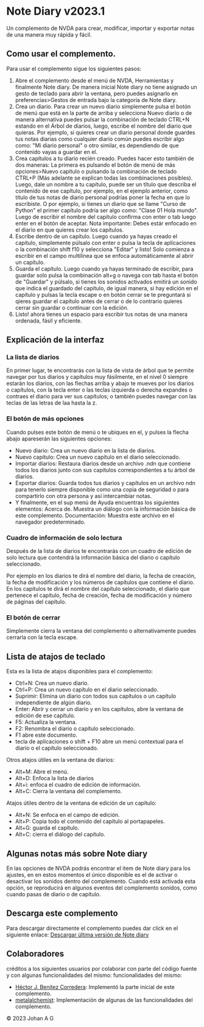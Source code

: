 # Note Diary v2023.1
 Un complemento de NVDA para crear, modificar, importar y exportar notas de una manera muy rápida y fácil.

## Como usar el complemento.

Para usar el complemento sigue los siguientes pasos:

1. Abre el complemento desde el menú de NVDA, Herramientas y finalmente Note diary. De manera inicial Note diary no tiene asignado un gesto de teclado para abrir la ventana, pero puedes asignarlo en preferencias>Gestos de entrada bajo la categoría de Note diary.
2. Crea un diario. Para crear un nuevo diario simplemente pulsa el botón de menú que está en la parte de arriba y selecciona Nuevo diario o de manera alternativa puedes pulsar la combinación de teclado CTRL+N estando en el Árbol de diarios, luego, escribe el nombre del diario que quieras. Por ejemplo, si quieres crear un diario personal donde guardes tus notas diarias como cualquier diario común puedes escribir algo como: "Mi diario personal" o otro similar, es dependiendo de que contenido vayas a guardar en el.
3. Crea capítulos a tu diario recién creado. Puedes hacer esto también de dos maneras: La primera es pulsando el botón de menú de más opciones>Nuevo capítulo o pulsando la combinación de teclado CTRL+P (Más adelante se explican todas las combinaciones posibles). Luego, dale un nombre a tu capítulo, puede ser un título que describa el contenido de ese capítulo, por ejemplo, en el ejemplo anterior, como título de tus notas de diario personal podrías poner la fecha en que lo escribiste. O por ejemplo, si tienes un diario que se llame "Curso de Python" el primer capítulo podría ser algo como: "Clase 01 Hola mundo". Luego de escribir el nombre del capítulo confirma con enter o tab luego enter en el botón de aceptar. Nota importante: Debes estár enfocado en el diario en que quieres crear los capítulos.
4. Escribe dentro de un capítulo. Luego cuando ya hayas creado el capítulo, simplemente púlsalo con enter o pulsa la tecla de aplicaciones o la combinación shift f10 y selecciona "Editar" y listo! Solo comienza a escribir en el campo multilínea que se enfoca automáticamente al abrir un capítulo.
5. Guarda el capítulo. Luego cuando ya hayas terminado de escribir, para guardar solo pulsa la combinación alt+g o navega con tab hasta el botón de "Guardar" y púlsalo, si tienes los sonidos activados emitirá un sonido que indica el guardado del capítulo, de igual manera, si hay edición en el capítulo y pulsas la tecla escape o en botón cerrar se te preguntará si qieres guardar el capítulo antes de cerrar o de lo contrario quieres cerrar sin guardar o continuar con la edición.
6. Listo! ahora tienes un espacio para escribir tus notas de una manera ordenada, fásil y eficiente.

## Explicación de la interfaz

### La lista de diarios

En primer lugar, te encontrarás con la lista de vista de árbol que te permite navegar por tus diarios y capítulos muy fásilmente, en el nivel 0 siempre estarán los diarios, con las flechas arriba y abajo te mueves por los diarios o capítulos, con la tecla enter o las teclas izquierda o derecha expandes o contraes el diario para ver sus capítulos; o también puedes navegar con las teclas de las letras de laa hasta la z.

### El botón de más opciones

Cuando pulses este botón de menú o te ubiques en el, y pulses la flecha abajo apareserán las siguientes opciones:

* Nuevo diario: Crea un nuevo diario en la lista de diarios.
* Nuevo capítulo: Crea un nuevo capítulo en el diario seleccionado.
* Importar diarios: Restaura diarios desde  un archivo .ndn que contiene todos los diarios junto con sus capítulos correspondientes a tu árbol de diarios.
* Exportar diarios: Guarda todos tus diarios y capítulos en un archivo ndn para tenerlo siempre disponible como una copia de seguridad o para compartirlo con otra persona y así intercambiar notas.
* Y finalmente, en el sup menú de Ayuda encuentras los siguientes elementos:
Acerca de. Muestra un diálogo con la información básica de este complemento.
Documentación: Muestra este archivo en el navegador predeterminado.

### Cuadro de información de solo lectura

Después de la lista de diarios te encontrarás con un cuadro de edición de solo lectura que contendrá la información básica del diario o capítulo seleccionado.

Por ejemplo en los diarios te dirá el nombre del diario, la fecha de creación, la fecha de modificación y los números de capítulos que contiene el diario.
En los capítulos te dirá el nombre del capítulo seleccionado, el diario que pertenece el capítulo, fecha de creación, fecha de modificación y número de páginas del capítulo.

### El botón de cerrar

Simplemente cierra la ventana del complemento o alternativamente puedes cerrarla con la tecla escape.

## Lista de atajos de teclado

Esta es la lista de atajos disponibles para el complemento:
* Ctrl+N: Crea un nuevo diario.
* Ctrl+P: Crea un nuevo capítulo en el diario seleccionado.
* Suprimir: Elimina un diario con todos sus capítulos o un capítulo independiente de algún diario.
* Enter: Abrir y cerrar un diario y en los capítulos, abre la ventana de edición de ese capítulo.
* F5: Actualiza la ventana.
* F2: Renombra el diario o capítulo seleccionado.
* F1 abre este documento.
* tecla de aplicaciones o shift + F10 abre un menú contextual para el diario o el capítulo seleccionado.

Otros atajos útiles en la ventana de diarios:
* Alt+M: Abre el menú.
* Alt+D: Enfoca la lista de diarios
* Alt+i: enfoca el cuadro de edición de información.
* Alt+C: Cierra la ventana del complemento.

Atajos útiles dentro de la ventana de edición de un capítulo:
* Alt+N: Se enfoca en el campo de edición.
* Alt+P: Copia todo el contenido del capítulo al portapapeles.
* Alt+G: guarda el capítulo.
* Alt+C: cierra el diálogo del capítulo.

## Algunas notas más sobre Note diary

En las opciones de NVDA podrás encontrar el item de Note diary para los ajustes, en en estos momentos el único disponible es el de activar o desactivar los sonidos dentro del complemento.
Cuando está activada esta opción, se reproducirá en algunos eventos del complemento sonidos, como cuando pasas de diario o de capítulo.

## Descarga este complemento

Para descargar directamente el complemento puedes dar click en el siguiente enlace:
[Descargar última versión de Note diary](https://github.com/JohanAnim/Note-diary/releases/download/2023.1/Note.diary.for.NVDA-2023.1.nvda-addon)

## Colaboradores

créditos a los siguientes usuarios por colaborar con parte del código fuente y con algunas funcionalidades del mismo:
funcionalidades del mismo:
* [Héctor J. Benítez Corredera](https://github.com/hxebolax/): Implementó la parte inicial de este complemento.
* [metalalchemist](https://github.com/metalalchemist/): Implementación de algunas de las funcionalidades del complemento.

© 2023 Johan A G